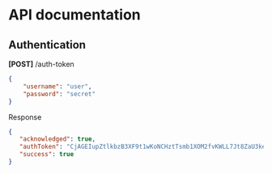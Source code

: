 # API documentation

## Authentication

**[POST]** /auth-token
```json
{
	"username": "user",
	"password": "secret"
}
```
Response
```json
{
   "acknowledged": true,
   "authToken": "CjAGEIupZtlkbzB3XF9t1wKoNCHztTsmb1XOM2fvKWLL7Jt8ZaU3ke7mWuBWwWp1mps=",
   "success": true
}
```